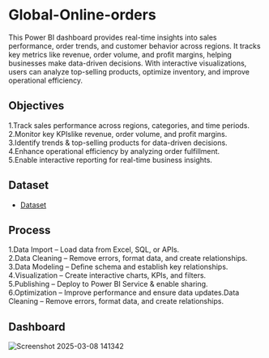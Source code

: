 # Global-Online-orders
This Power BI dashboard provides real-time insights into sales performance, order trends, and customer behavior across regions. It tracks key metrics like revenue, order volume, and profit margins, helping businesses make data-driven decisions. With interactive visualizations, users can analyze top-selling products, optimize inventory, and improve operational efficiency.  
## Objectives 
1.Track sales performance across regions, categories, and time periods.                                       
2.Monitor key KPIslike revenue, order volume, and profit margins.                                                       
3.Identify trends & top-selling products for data-driven decisions.                                                                
4.Enhance operational efficiency by analyzing order fulfillment.                                                                 
5️.Enable interactive reporting for real-time business insights. 
## Dataset
- <a href="https://github.com/Spandana-G/Global-Online-orders/blob/main/orders_frostonline.xlsx"> Dataset </a>
## Process
1.Data Import – Load data from Excel, SQL, or APIs.                                   
2.Data Cleaning – Remove errors, format data, and create relationships.                                                                        
3️.Data Modeling – Define schema and establish key relationships.                                              
4️.Visualization – Create interactive charts, KPIs, and filters.                                        
5️.Publishing – Deploy to Power BI Service & enable sharing.                                        
6️.Optimization – Improve performance and ensure data updates.Data Cleaning – Remove errors, format data, and create relationships. 
## Dashboard 
![Screenshot 2025-03-08 141342](https://github.com/user-attachments/assets/53ee1cf7-d87a-4d44-a223-7f45bb40b5c9)




